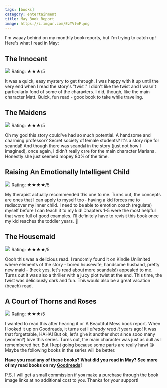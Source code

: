 ```yaml
---
tags: [books]
category: entertainment
title: May Book Report
image: https://i.imgur.com/EzYVlwF.png
---
```


I'm waaay behind on my monthly book reports, but I'm trying to catch up! Here's what I read in May:

## The Innocent
<a href="https://www.amazon.com/gp/product/045121577X?ie=UTF8&SubscriptionId=1MGPYB6YW3HWK55XCGG2&linkCode=li3&tag=jessicapei-20&linkId=eb907e1615788246ca5ce065566ac751&language=en_US&ref_=as_li_ss_il" target="_blank"><img border="0" src="//ws-na.amazon-adsystem.com/widgets/q?_encoding=UTF8&ASIN=045121577X&Format=_SL250_&ID=AsinImage&MarketPlace=US&ServiceVersion=20070822&WS=1&tag=jessicapei-20&language=en_US" ></a><img src="https://ir-na.amazon-adsystem.com/e/ir?t=jessicapei-20&language=en_US&l=li3&o=1&a=045121577X" width="1" height="1" border="0" alt="" style="border:none !important; margin:0px !important;" />
Rating: ★★★/5

It was a quick, easy mystery to get through. I was happy with it up until the very end when I read the story's "twist." I didn't like the twist and I wasn't particularly fond of some of the characters. I did, though, like the main character Matt. Quick, fun read - good book to take while traveling.

## The Maidens
<a href="https://www.amazon.com/gp/product/1250304458?ie=UTF8&SubscriptionId=1MGPYB6YW3HWK55XCGG2&linkCode=li3&tag=jessicapei-20&linkId=36e9546c018e6ab09eef9d56b4899542&language=en_US&ref_=as_li_ss_il" target="_blank"><img border="0" src="//ws-na.amazon-adsystem.com/widgets/q?_encoding=UTF8&ASIN=1250304458&Format=_SL250_&ID=AsinImage&MarketPlace=US&ServiceVersion=20070822&WS=1&tag=jessicapei-20&language=en_US" ></a><img src="https://ir-na.amazon-adsystem.com/e/ir?t=jessicapei-20&language=en_US&l=li3&o=1&a=1250304458" width="1" height="1" border="0" alt="" style="border:none !important; margin:0px !important;" />
Rating: ★★★/5

Oh my god this story could've had so much potential. A handsome and charming professor? Secret society of female students? It's a story ripe for scandal! And though there was scandal in the story (just not how I imagined), once again, I didn't really care for the main character Mariana. Honestly she just seemed mopey 80% of the time. 

## Raising An Emotionally Intelligent Child
<a href="https://www.amazon.com/gp/product/0684838656?ie=UTF8&SubscriptionId=1MGPYB6YW3HWK55XCGG2&linkCode=li3&tag=jessicapei-20&linkId=781b5fa36b5b1c1b2251ff80c80e29ac&language=en_US&ref_=as_li_ss_il" target="_blank"><img border="0" src="//ws-na.amazon-adsystem.com/widgets/q?_encoding=UTF8&ASIN=0684838656&Format=_SL250_&ID=AsinImage&MarketPlace=US&ServiceVersion=20070822&WS=1&tag=jessicapei-20&language=en_US" ></a><img src="https://ir-na.amazon-adsystem.com/e/ir?t=jessicapei-20&language=en_US&l=li3&o=1&a=0684838656" width="1" height="1" border="0" alt="" style="border:none !important; margin:0px !important;" />
Rating: ★★★★/5

My therapist actually recommended this one to me. Turns out, the concepts are ones that I can apply to myself too - having a kid  forces me to rediscover my inner child. I need to be able to emotion coach (regulate) myself before I can teach it to my kid! Chapters 1-5 were the most helpful that were full of good examples. I'll definitely have to revisit this book once my kid reaches the toddler years. :grimacing:

## The Housemaid
<a href="https://www.amazon.com/gp/product/B09TWSRMCB?ie=UTF8&SubscriptionId=1MGPYB6YW3HWK55XCGG2&linkCode=li3&tag=jessicapei-20&linkId=49f050276f99f5189e988bed9559f732&language=en_US&ref_=as_li_ss_il" target="_blank"><img border="0" src="//ws-na.amazon-adsystem.com/widgets/q?_encoding=UTF8&ASIN=B09TWSRMCB&Format=_SL250_&ID=AsinImage&MarketPlace=US&ServiceVersion=20070822&WS=1&tag=jessicapei-20&language=en_US" ></a><img src="https://ir-na.amazon-adsystem.com/e/ir?t=jessicapei-20&language=en_US&l=li3&o=1&a=B09TWSRMCB" width="1" height="1" border="0" alt="" style="border:none !important; margin:0px !important;" />
Rating: ★★★★/5

Oooh this was a delicious read. I randomly found it on Kindle Unlimited where elements of the story - bored housewife, handsome husband, pretty new maid - (heck yes, let's read about more scandals!) appealed to me. Turns out it was also a thriller with a juicy plot twist at the end. This time, the twist was deliciously dark and fun. This would also be a great vacation (beach) read.

## A Court of Thorns and Roses
<a href="https://www.amazon.com/gp/product/1635575567?ie=UTF8&SubscriptionId=1MGPYB6YW3HWK55XCGG2&linkCode=li3&tag=jessicapei-20&linkId=58178082aa5b6dbecfc5589b9113d312&language=en_US&ref_=as_li_ss_il" target="_blank"><img border="0" src="//ws-na.amazon-adsystem.com/widgets/q?_encoding=UTF8&ASIN=1635575567&Format=_SL250_&ID=AsinImage&MarketPlace=US&ServiceVersion=20070822&WS=1&tag=jessicapei-20&language=en_US" ></a><img src="https://ir-na.amazon-adsystem.com/e/ir?t=jessicapei-20&language=en_US&l=li3&o=1&a=1635575567" width="1" height="1" border="0" alt="" style="border:none !important; margin:0px !important;" />
Rating: ★★★/5

I wanted to read this after hearing it on A Beautiful Mess book report. When I looked it up on Goodreads, it turns out I *already read it* years ago! It was that forgettable, HAHA! But ok, let's give it another shot since sooo many (women?) love this series. Turns out, the main character was just as dull as I remembered her. But I kept going because some parts are really hawt :kissing_heart: Maybe the following books in the series will be better.

**Have you read any of these books? What did you read in May? See more of my read books on my [Goodreads](https://www.goodreads.com/user/show/7454797-jessica)!**

P.S. I will get a small commission if you make a purchase through the book image links at no additional cost to you. Thanks for your support!
